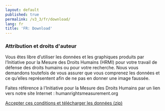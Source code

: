 ```yaml
---
layout: default
published: true
permalink: /v3_3/fr/download/
lang: fr
title: 'FR: Download'
---
```


### Attribution et droits d'auteur

Vous êtes libre d’utiliser les données et les graphiques produits par l’Initiative pour la Mesure des Droits Humains (HRMI) pour votre travail de défense des droits humains ou pour votre recherche. Nous vous demandons toutefois de vous assurer que vous comprenez les données et ce qu’elles représentent afin de ne pas en donner une image faussée.

Faites référence à l’Initiative pour la Mesure des Droits Humains par un lien vers notre site Internet : humanrightsmeasurement.org

<a class="hero" href="https://data-store.humanrightsmeasurement.org/data/hrmi-data-download.zip" target="_blank">Accepter ces conditions et télécharger les données (zip)</a>
